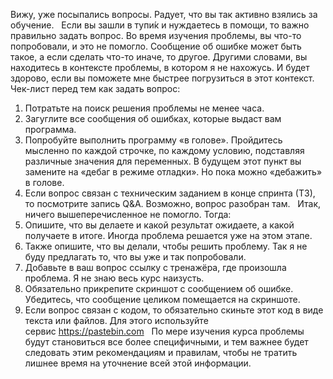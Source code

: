 Вижу, уже посыпались вопросы. Радует, что вы так активно взялись за обучение.
  
 Если вы зашли в тупи́к и нуждаетесь в помощи, то важно правильно задать вопрос. Во время изучения проблемы, вы что-то попробовали, и это не помогло. Сообщение об ошибке может быть такое, а если сделать что-то иначе, то другое. Другими словами, вы находитесь в контексте проблемы, в котором я не нахожусь. И будет здорово, если вы поможете мне быстрее погрузиться в этот контекст.
  
 Чек-лист перед тем как задать вопрос:
 1. Потратьте на поиск решения проблемы не менее часа.
 2. Загуглите все сообщения об ошибках, которые выдаст вам программа.
 3. Попробуйте выполнить программу «в голове». Пройдитесь мысленно по каждой строчке, по каждому условию, подставляя различные значения для переменных. В будущем этот пункт вы замените на «дебаг в режиме отладки». Но пока можно «дебажить» в голове.
 4. Если вопрос связан с техническим заданием в конце спринта (ТЗ), то посмотрите запись Q&A. Возможно, вопрос разобран там.
  
 Итак, ничего вышеперечисленное не помогло. Тогда:
 1. Опишите, что вы делаете и какой результат ожидаете, а какой получаете в итоге. Иногда проблема решается уже на этом этапе.
 2. Также опишите, что вы делали, чтобы решить проблему. Так я не буду предлагать то, что вы уже и так попробовали.
 2. Добавьте в ваш вопрос ссылку с тренажёра, где произошла проблема. Я не знаю весь курс наизусть.
 3. Обязательно прикрепите скриншот с сообщением об ошибке. Убедитесь, что сообщение целиком помещается на скриншоте.
 4. Если вопрос связан с кодом, то обязательно скиньте этот код в виде текста или файлов. Для этого используйте сервис https://pastebin.com
  
 По мере изучения курса проблемы будут становиться все более специфичными, и тем важнее будет следовать этим рекомендациям и правилам, чтобы не тратить лишнее время на уточнение всей этой информации.
